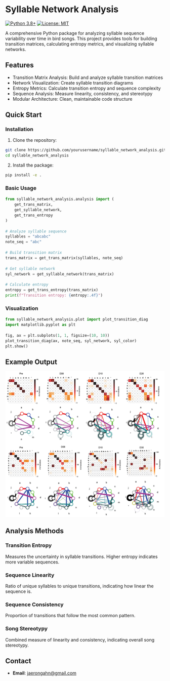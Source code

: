 # Syllable Network Analysis

[![Python 3.8+](https://img.shields.io/badge/python-3.8+-blue.svg)](https://www.python.org/downloads/)
[![License: MIT](https://img.shields.io/badge/License-MIT-yellow.svg)](https://opensource.org/licenses/MIT)

A comprehensive Python package for analyzing syllable sequence variability over time in bird songs. This project provides tools for building transition matrices, calculating entropy metrics, and visualizing syllable networks.

## Features

- Transition Matrix Analysis: Build and analyze syllable transition matrices
- Network Visualization: Create syllable transition diagrams
- Entropy Metrics: Calculate transition entropy and sequence complexity
- Sequence Analysis: Measure linearity, consistency, and stereotypy
- Modular Architecture: Clean, maintainable code structure

## Quick Start

### Installation

1. Clone the repository:

```bash
git clone https://github.com/yourusername/syllable_network_analysis.git
cd syllable_network_analysis
```

2. Install the package:

```bash
pip install -e .
```

### Basic Usage

```python
from syllable_network_analysis.analysis import (
    get_trans_matrix,
    get_syllable_network,
    get_trans_entropy
)

# Analyze syllable sequence
syllables = "abcabc"
note_seq = "abc"

# Build transition matrix
trans_matrix = get_trans_matrix(syllables, note_seq)

# Get syllable network
syl_network = get_syllable_network(trans_matrix)

# Calculate entropy
entropy = get_trans_entropy(trans_matrix)
print(f"Transition entropy: {entropy:.4f}")
```

### Visualization

```python
from syllable_network_analysis.plot import plot_transition_diag
import matplotlib.pyplot as plt

fig, ax = plt.subplots(1, 1, figsize=(10, 10))
plot_transition_diag(ax, note_seq, syl_network, syl_color)
plt.show()
```

## Example Output

![Syllable Network Visualization](reports/output.png)

## Analysis Methods

### Transition Entropy

Measures the uncertainty in syllable transitions. Higher entropy indicates more variable sequences.

### Sequence Linearity

Ratio of unique syllables to unique transitions, indicating how linear the sequence is.

### Sequence Consistency

Proportion of transitions that follow the most common pattern.

### Song Stereotypy

Combined measure of linearity and consistency, indicating overall song stereotypy.

## Contact

- **Email**: jaerongahn@gmail.com
